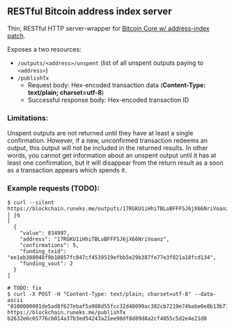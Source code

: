 ## RESTful Bitcoin address index server

Thin, RESTful HTTP server-wrapper for [Bitcoin Core w/ address-index patch](https://github.com/btcdrak/bitcoin/tree/addrindex-0.12).

Exposes a two resources:

* `/outputs/<address>/unspent` (list of all unspent outputs paying to `<address>`)
* `/publishTx`
  * Request body: Hex-encoded transaction data (**Content-Type: text/plain; charset=utf-8**)
  * Successful response body: Hex-encoded transaction ID

### Limitations:
Unspent outputs are not returned until they have at least a single confirmation. However, if a new, unconfirmed transaction redeems an output, this output will not be included in the returned results. In other words, you cannot get information about an unspent output until it has at least one confirmation, but it will disappear from the return result as a soon as a transaction appears which spends it.

### Example requests (TODO):

    $ curl --silent https://blockchain.runeks.me/outputs/17RGKU1iHhiTBLoBFFFSJ6jX66NriVoanz/unspent | jq
    [
      {
        "value": 834997,
        "address": "17RGKU1iHhiTBLoBFFFSJ6jX66NriVoanz",
        "confirmations": 5,
        "funding_txid": "ee1eb388048f9b10857fc047cf4539519efbb5e29b387fe77e3f821a18fcd134",
        "funding_vout": 2
      }
    ]
    
    # TODO: fix
    $ curl -X POST -H "Content-Type: text/plain; charset=utf-8" --data-ascii "0100000001de5ad8f627ebaf5a988d55fcc32d40099ac382cb7219e74babe0e8b13b77aa1e010000006b483045022100f35e797cf452116027a836c67e109877589f731f711e911752ff8a0e0a90c71e02201bdda13a6f62630378f2a16aedd52297aac1a04cff200120e094f5d1fe63ed700121022a78631a0d3a16277ebdbb20a296841fb4d3702dbf84f32b5c0ec9e91e0e1063feffffff0241ce4500000000001976a9147540693005068b8df2e65c7380e0d7845fc150c388ac18be01000000000017a9142b2ff9a35834e780a6bc40bc2fa3ea2e11552d7187f6a10d00" https://blockchain.runeks.me/publishTx
    b2632e6c65776cb014a37b3ed54243a21ee98df8d89d8a2cf4055c5d2e4e21d8

